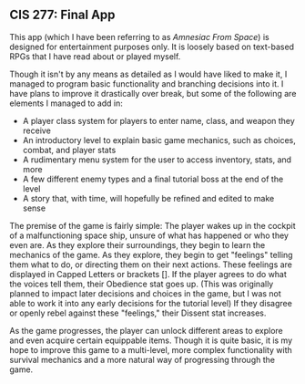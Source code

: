 ## CIS 277: Final App

This app (which I have been referring to as _Amnesiac From Space_) is designed for entertainment purposes only. It is loosely based on text-based RPGs that I have read about or played myself. 

Though it isn't by any means as detailed as I would have liked to make it, I managed to program basic functionality and branching decisions into it. I have plans to improve it drastically over break, but some of the following are elements I managed to add in:
  - A player class system for players to enter name, class, and weapon they receive
  - An introductory level to explain basic game mechanics, such as choices, combat, and player stats
  - A rudimentary menu system for the user to access inventory, stats, and more
  - A few different enemy types and a final tutorial boss at the end of the level
  - A story that, with time, will hopefully be refined and edited to make sense
  
 The premise of the game is fairly simple: The player wakes up in the cockpit of a malfunctioning space ship, unsure of what has happened or who they even are. As they explore their surroundings, they begin to learn the mechanics of the game. As they explore, they begin to get "feelings" telling them what to do, or directing them on their next actions. These feelings are displayed in Capped Letters or brackets []. If the player agrees to do what the voices tell them, their Obedience stat goes up. (This was originally planned to impact later decisions and choices in the game, but I was not able to work it into any early decisions for the tutorial level) If they disagree or openly rebel against these "feelings," their Dissent stat increases.
 
 As the game progresses, the player can unlock different areas to explore and even acquire certain equippable items. Though it is quite basic, it is my hope to improve this game to a multi-level, more complex functionality with survival mechanics and a more natural way of progressing through the game.
